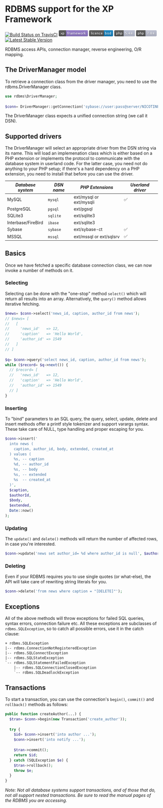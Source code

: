 RDBMS support for the XP Framework
========================================================================

[![Build Status on TravisCI](https://secure.travis-ci.org/xp-framework/rdbms.svg)](http://travis-ci.org/xp-framework/rdbms)
[![XP Framework Mdodule](https://raw.githubusercontent.com/xp-framework/web/master/static/xp-framework-badge.png)](https://github.com/xp-framework/core)
[![BSD Licence](https://raw.githubusercontent.com/xp-framework/web/master/static/licence-bsd.png)](https://github.com/xp-framework/core/blob/master/LICENCE.md)
[![Required PHP 5.4+](https://raw.githubusercontent.com/xp-framework/web/master/static/php-5_4plus.png)](http://php.net/)
[![Supports PHP 7.0+](https://raw.githubusercontent.com/xp-framework/web/master/static/php-7_0plus.png)](http://php.net/)
[![Latest Stable Version](https://poser.pugx.org/xp-framework/rdbms/version.png)](https://packagist.org/packages/xp-framework/rdbms)

RDBMS access APIs, connection manager, reverse engineering, O/R mapping.

The DriverManager model
-----------------------
To retrieve a connection class from the driver manager, you need to use the rdbms.DriverManager class.

```php
use rdbms\DriverManager;

$conn= DriverManager::getConnection('sybase://user:pass@server/NICOTINE');
```

The DriverManager class expects a unified connection string (we call it DSN).

Supported drivers
-----------------
The DriverManager will select an appropriate driver from the DSN string via its name. This will load an implemenation class which is either based on a PHP extension or implements the protocol to communicate with the database system in userland code. For the latter case, you need not do anything to your PHP setup; if there's a hard dependency on a PHP extension, you need to install that before you can use the driver.

| *Database system*  | *DSN name* | *PHP Extensions*        | *Userland driver*  |
| ------------------ | ---------- | ----------------------- | ------------------ |
| MySQL              | `mysql`    | ext/mysql or ext/mysqli | :white_check_mark: |
| PostgreSQL         | `pgsql`    | ext/pgsql               |                    |
| SQLite3            | `sqlite`   | ext/sqlite3             |                    |
| Interbase/FireBird | `ibase`    | ext/sqlite3             |                    |
| Sybase             | `sybase`   | ext/sybase-ct           | :white_check_mark: |
| MSSQL              | `mssql`    | ext/mssql or ext/sqlsrv | :white_check_mark: |

Basics
------
Once we have fetched a specific database connection class, we can now invoke a number of methods on it.

### Selecting
Selecting can be done with the "one-stop" method `select()` which will return all results into an array. Alternatively, the `query()` method allows iterative fetching.

```php
$news= $conn->select('news_id, caption, author_id from news');
// $news= [
//   [
//     'news_id'   => 12,
//     'caption'   => 'Hello World',
//     'author_id' => 1549
//   ]
// ]

$q= $conn->query('select news_id, caption, author_id from news');
while ($record= $q->next()) {
  // $record= [
  //   'news_id'   => 12,
  //   'caption'   => 'Hello World',
  //   'author_id' => 1549
  // ]
}
```

### Inserting
To "bind" parameters to an SQL query, the query, select, update, delete and insert methods offer a printf style tokenizer and support varargs syntax. These take care of NULL, type handling and proper escaping for you.

```php
$conn->insert('
  into news (
    caption, author_id, body, extended, created_at
  ) values (
    %s, -- caption
    %d, -- author_id
    %s, -- body
    %s, -- extended
    %s  -- created_at
  )',
  $caption,
  $authorId,
  $body,
  $extended,
  Date::now()
);
```

### Updating
The `update()` and `delete()` methods will return the number of affected rows, in case you're interested.

```php
$conn->update('news set author_id= %d where author_id is null', $authorId);
```

### Deleting
Even if your RDBMS requires you to use single quotes (or what-else), the API will take care of rewriting string literals for you.

```php
$conn->delete('from news where caption = "[DELETE]"');
```

Exceptions
----------
All of the above methods will throw exceptions for failed SQL queries, syntax errors, connection failure etc. All these exceptions are subclasses of `rdbms.SQLException`, so to catch all possible errors, use it in the catch clause:


```
+ rdbms.SQLException
|-- rdbms.ConnectionNotRegisteredException
|-- rdbms.SQLConnectException
|-- rdbms.SQLStateException
`-- rdbms.SQLStatementFailedException
    |-- rdbms.SQLConnectionClosedException
    `-- rdbms.SQLDeadlockException
```

Transactions
------------
To start a transaction, you can use the connection's `begin()`, `commit()` and `rollback()` methods as follows:

```php
public function createAuthor(...) {
  $tran= $conn->begin(new Transaction('create_author'));

  try {
    $id= $conn->insert('into author ...');
    $conn->insert('into notify ...');

    $tran->commit();
    return $id;
  } catch (SQLException $e) {
    $tran->rollback();
    throw $e;
  }
}
```

*Note: Not all database systems support transactions, and of those that do, not all support nested transactions. Be sure to read the manual pages of the RDBMS you are accessing.*
